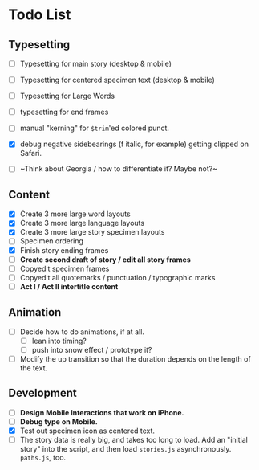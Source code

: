 # Todo List

## Typesetting

- [ ] Typesetting for main story (desktop & mobile)
- [ ] Typesetting for centered specimen text (desktop & mobile)
- [ ] Typesetting for Large Words
- [ ] typesetting for end frames
- [ ] manual "kerning" for `$trim`'ed colored punct.
- [x] debug negative sidebearings (f italic, for example) getting clipped on Safari.
- [ ] ~Think about Georgia / how to differentiate it? Maybe not?~


## Content

- [x] Create 3 more large word layouts
- [x] Create 3 more large language layouts
- [x] Create 3 more large story specimen layouts
- [ ] Specimen ordering
- [x] Finish story ending frames
- [ ] **Create second draft of story / edit all story frames**
- [ ] Copyedit specimen frames
- [ ] Copyedit all quotemarks / punctuation / typographic marks
- [ ] **Act I / Act II intertitle content**

## Animation

- [ ] Decide how to do animations, if at all.
  - [ ] lean into timing?
  - [ ] push into snow effect / prototype it?
- [ ] Modify the up transition so that the duration depends on the length of the text.

## Development

- [ ] **Design Mobile Interactions that work on iPhone.**
- [ ] **Debug type on Mobile.**
- [x] Test out specimen icon as centered text.
- [ ] The story data is really big, and takes too long to load. Add an "initial story" into the script, and then load `stories.js` asynchronously. `paths.js`, too.

